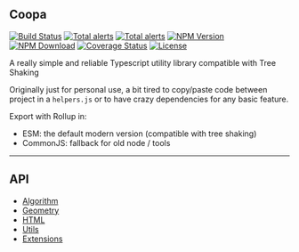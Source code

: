 ## Coopa

[![Build Status](https://github.com/kefniark/Coopa/workflows/Build%20CI/badge.svg)](https://github.com/kefniark/Coopa/actions)
[![Total alerts](https://img.shields.io/lgtm/alerts/g/kefniark/Coopa.svg?logo=lgtm&logoWidth=18)](https://lgtm.com/projects/g/kefniark/Coopa/alerts/)
[![Total alerts](https://img.shields.io/lgtm/alerts/g/kefniark/Coopa.svg?logo=lgtm&logoWidth=18)](https://lgtm.com/projects/g/kefniark/Coopa/alerts/)
[![NPM Version](https://img.shields.io/npm/v/coopa.svg)](https://npmjs.org/package/coopa)
[![NPM Download](https://img.shields.io/npm/dm/coopa.svg)](https://npmjs.org/package/coopa)
[![Coverage Status](https://coveralls.io/repos/github/kefniark/Coopa/badge.svg?branch=master)](https://coveralls.io/github/kefniark/Coopa?branch=master)
[![License](https://img.shields.io/npm/l/coopa.svg)](https://npmjs.org/package/coopa)

A really simple and reliable Typescript utility library compatible with Tree Shaking

Originally just for personal use, a bit tired to copy/paste code between project in a `helpers.js` or to have crazy dependencies for any basic feature.

Export with Rollup in:
* ESM: the default modern version (compatible with tree shaking)
* CommonJS: fallback for old node / tools

___

## API

* [Algorithm](./src/algorithm/Readme.md)
* [Geometry](./src/geometry/Readme.md)
* [HTML](./src/html/Readme.md)
* [Utils](./src/utils/Readme.md)
* [Extensions](./src/utils/extension/Readme.md)
